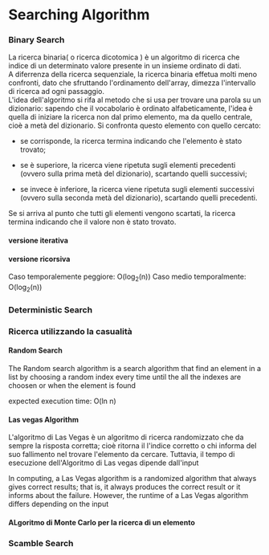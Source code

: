 # Searching Algorithm

### Binary Search

La ricerca binaria( o ricerca dicotomica ) è un algoritmo di ricerca che indice 
di un  determinato valore presente in un insieme ordinato di dati.
<br/> 
A diferrenza della ricerca sequenziale, la ricerca binaria effetua molti meno confronti, dato che 
sfruttando l'ordinamento dell'array, dimezza l'intervallo di ricerca ad ogni passaggio.
<br/>
L'idea dell'algoritmo si rifa al metodo che si usa per trovare una parola su un dizionario:
sapendo che il vocabolario è ordinato alfabeticamente, l'idea è quella di iniziare
la ricerca non dal primo elemento, ma da quello centrale, cioè a metà del dizionario.
Si confronta questo elemento con quello cercato:

- se corrisponde, la ricerca termina indicando che l'elemento è stato trovato;

- se è superiore, la ricerca viene ripetuta sugli elementi precedenti (ovvero sulla prima metà del dizionario), scartando quelli successivi;

- se invece è inferiore, la ricerca viene ripetuta sugli elementi successivi (ovvero sulla seconda metà del dizionario), scartando quelli precedenti.

Se si arriva al punto che tutti gli elementi vengono scartati, la ricerca termina indicando che il valore non è stato trovato.

#### versione iterativa

#### versione ricorsiva

Caso temporalemente peggiore: O(log<sub>2</sub>(n))
Caso medio temporalmente: O(log<sub>2</sub>(n))

### Deterministic Search

### Ricerca utilizzando la casualità

#### Random Search
The Random search algorithm is a search algorithm that find an element in a list
by choosing a random index every time until the all the indexes are choosen or when the
element is found

expected execution time: O(ln n) 

#### Las vegas Algorithm

L'algoritmo di Las Vegas è un algoritmo di ricerca randomizzato che da sempre la risposta corretta; cioè
ritorna il l'indice corretto o chi informa del suo fallimento nel trovare l'elemento da cercare.
Tuttavia, il tempo di esecuzione dell'Algoritmo di Las vegas dipende dall'input

In computing, a Las Vegas algorithm is a randomized algorithm that always gives correct results; that is, it always produces the correct result or it informs about the failure. However, the runtime of a Las Vegas algorithm differs depending on the input

#### ALgoritmo di Monte Carlo per la ricerca di un elemento


### Scamble Search